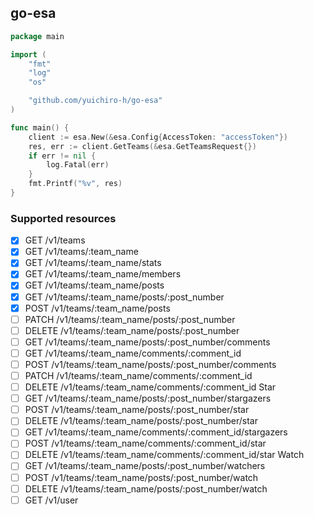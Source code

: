 go-esa
------

```go
package main

import (
	"fmt"
	"log"
	"os"

	"github.com/yuichiro-h/go-esa"
)

func main() {
	client := esa.New(&esa.Config{AccessToken: "accessToken"})
	res, err := client.GetTeams(&esa.GetTeamsRequest{})
	if err != nil {
		log.Fatal(err)
	}
	fmt.Printf("%v", res)
}
```

### Supported resources

-	[x] GET /v1/teams
-	[x] GET /v1/teams/:team_name
-	[x] GET /v1/teams/:team_name/stats
-	[x] GET /v1/teams/:team_name/members
-	[x] GET /v1/teams/:team_name/posts
-	[x] GET /v1/teams/:team_name/posts/:post_number
-	[x] POST /v1/teams/:team_name/posts
-	[ ] PATCH /v1/teams/:team_name/posts/:post_number
-	[ ] DELETE /v1/teams/:team_name/posts/:post_number
-	[ ] GET /v1/teams/:team_name/posts/:post_number/comments
-	[ ] GET /v1/teams/:team_name/comments/:comment_id
-	[ ] POST /v1/teams/:team_name/posts/:post_number/comments
-	[ ] PATCH /v1/teams/:team_name/comments/:comment_id
-	[ ] DELETE /v1/teams/:team_name/comments/:comment_id Star
-	[ ] GET /v1/teams/:team_name/posts/:post_number/stargazers
-	[ ] POST /v1/teams/:team_name/posts/:post_number/star
-	[ ] DELETE /v1/teams/:team_name/posts/:post_number/star
-	[ ] GET /v1/teams/:team_name/comments/:comment_id/stargazers
-	[ ] POST /v1/teams/:team_name/comments/:comment_id/star
-	[ ] DELETE /v1/teams/:team_name/comments/:comment_id/star Watch
-	[ ] GET /v1/teams/:team_name/posts/:post_number/watchers
-	[ ] POST /v1/teams/:team_name/posts/:post_number/watch
-	[ ] DELETE /v1/teams/:team_name/posts/:post_number/watch
-	[ ] GET /v1/user
